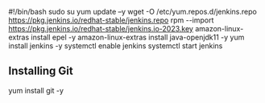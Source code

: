#!/bin/bash
sudo su
yum update –y
wget -O /etc/yum.repos.d/jenkins.repo https://pkg.jenkins.io/redhat-stable/jenkins.repo
rpm --import https://pkg.jenkins.io/redhat-stable/jenkins.io-2023.key
amazon-linux-extras install epel -y
amazon-linux-extras install java-openjdk11 -y
yum install jenkins -y
systemctl enable jenkins
systemctl start jenkins

## Installing Git
yum install git -y
